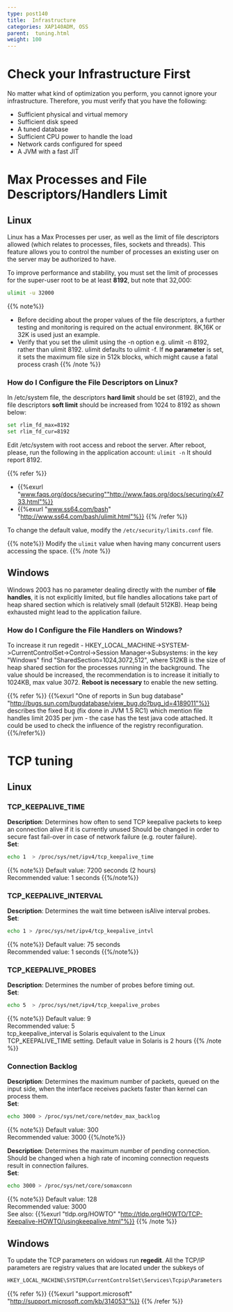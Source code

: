```yaml
---
type: post140
title:  Infrastructure
categories: XAP140ADM, OSS
parent:  tuning.html
weight: 100
---
```




# Check your Infrastructure First

No matter what kind of optimization you perform, you cannot ignore your infrastructure. Therefore, you must verify that you have the following:

- Sufficient physical and virtual memory
- Sufficient disk speed
- A tuned database
- Sufficient CPU power to handle the load
- Network cards configured for speed
- A JVM with a fast JIT

# Max Processes and File Descriptors/Handlers Limit

## Linux

Linux has a Max Processes per user, as well as the limit of file descriptors allowed (which relates to processes, files, sockets and threads). This feature allows you to control the number of processes an existing user on the server may be authorized to have.

To improve performance and stability, you must set the limit of processes for the super-user root to be at least **8192**, but note that 32,000:


```bash
ulimit -u 32000
```

{{% note%}}
* Before deciding about the proper values of the file descriptors, a further testing and monitoring is required on the actual environment. 8K,16K or 32K is used just an example.
* Verify that you set the ulimit using the -n option e.g. ulimit -n 8192, rather than ulimit 8192. ulimit defaults to ulimit -f. If **no parameter** is set, it sets the maximum file size in 512k blocks, which might cause a fatal process crash
{{% /note %}}

### How do I Configure the File Descriptors on Linux?

In /etc/system file, the descriptors **hard limit** should be set (8192), and the file descriptors **soft limit** should be increased from 1024 to 8192 as shown below:


```bash
set rlim_fd_max=8192
set rlim_fd_cur=8192
```

Edit /etc/system with root access and reboot the server. After reboot, please, run the following in the application account:
`ulimit -n`
It should report 8192.

{{% refer %}}
- {{%exurl "www.faqs.org/docs/securing""http://www.faqs.org/docs/securing/x4733.html"%}}
- {{%exurl "www.ss64.com/bash" "http://www.ss64.com/bash/ulimit.html"%}}
{{% /refer %}}

To change the default value, modify the `/etc/security/limits.conf` file.

{{% note%}}
Modify the `ulimit` value when having many concurrent users accessing the space.
{{% /note %}}

## Windows

Windows 2003 has no parameter dealing directly with the number of **file handles**, it is not explicitly limited, but file handles allocations take part of heap shared section which is relatively small (default 512KB). Heap being exhausted might lead to the application failure.

### How do I Configure the File Handlers on Windows?

To increase it run regedit - HKEY_LOCAL_MACHINE->SYSTEM->CurrentControlSet->Control->Session Manager->Subsystems:
in the key "Windows" find "SharedSection=1024,3072,512", where 512KB is the size of heap shared section for the processes running in the background. The value should be increased, the recommendation is to increase it initially to 1024KB, max value 3072. **Reboot is necessary** to enable the new setting.


{{% refer %}}
{{%exurl "One of reports in Sun bug database" "http://bugs.sun.com/bugdatabase/view_bug.do?bug_id=4189011"%}} describes the fixed bug (fix done in JVM 1.5 RC1) which mention file handles limit 2035 per jvm - the case has the test java code attached. It could be used to check the influence of the registry reconfiguration.
{{%/refer%}}

# TCP tuning

## Linux

### TCP_KEEPALIVE_TIME

**Description**: Determines how often to send TCP keepalive packets to keep an connection alive if it is currently unused
Should be changed in order to secure fast fail-over in case of network failure (e.g. router failure).<br>
**Set**:


```bash
echo 1  > /proc/sys/net/ipv4/tcp_keepalive_time
```

{{% note%}}
Default value: 7200 seconds (2 hours)<br>
Recommended value: 1 seconds
{{%/note%}}

### TCP_KEEPALIVE_INTERVAL

**Description**: Determines the wait time between isAlive interval probes.<br>
**Set**:


```bash
echo 1 > /proc/sys/net/ipv4/tcp_keepalive_intvl
```

{{% note%}}
Default value: 75 seconds<br>
Recommended value: 1 seconds
{{%/note%}}

### TCP_KEEPALIVE_PROBES

**Description**: Determines the number of probes before timing out.<br>
**Set**:


```bash
echo 5  > /proc/sys/net/ipv4/tcp_keepalive_probes
```

{{% note%}}
Default value: 9 <br>
Recommended value: 5 <br>
tcp_keepalive_interval is Solaris equivalent to the Linux TCP_KEEPALIVE_TIME setting. Default value in Solaris is 2 hours
{{% /note %}}

### Connection Backlog

**Description**: Determines the maximum number of packets, queued on the input side, when the interface receives packets faster than kernel can process them.<br>
**Set**:


```bash
echo 3000 > /proc/sys/net/core/netdev_max_backlog
```

{{% note%}}
Default value: 300<br>
Recommended value: 3000
{{%/note%}}

**Description**: Determines the maximum number of pending connection.
Should be changed when a high rate of incoming connection requests result in connection failures.<br>
**Set**:


```bash
echo 3000 > /proc/sys/net/core/somaxconn
```

{{% note%}}
Default value: 128 <br>
Recommended value: 3000<br>
See also: {{%exurl "tldp.org/HOWTO" "http://tldp.org/HOWTO/TCP-Keepalive-HOWTO/usingkeepalive.html"%}}
{{% /note %}}

## Windows

To update the TCP parameters on widows run **regedit**.
All the TCP/IP parameters are registry values that are located under the subkeys of


```bash
HKEY_LOCAL_MACHINE\SYSTEM\CurrentControlSet\Services\Tcpip\Parameters
```

{{% refer %}}
{{%exurl "support.microsoft" "http://support.microsoft.com/kb/314053"%}}
{{% /refer %}}

